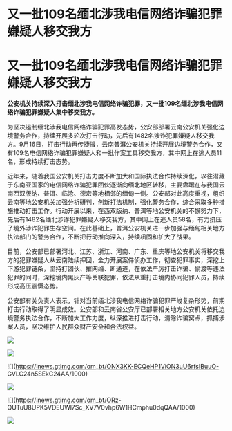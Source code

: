 # 又一批109名缅北涉我电信网络诈骗犯罪嫌疑人移交我方

# 又一批109名缅北涉我电信网络诈骗犯罪嫌疑人移交我方

**公安机关持续深入打击缅北涉我电信网络诈骗犯罪，又一批109名缅北涉我电信网络诈骗犯罪嫌疑人集中移交我方。**

为坚决遏制缅北涉我电信网络诈骗犯罪高发态势，公安部部署云南公安机关强化边境警务合作，持续开展多轮次打击行动，先后有1482名涉诈犯罪嫌疑人移交我方。9月16日，打击行动再传捷报，云南普洱公安机关持续开展边境警务合作，又有109名电信网络诈骗犯罪嫌疑人和一批作案工具移交我方，其中网上在逃人员11名，形成持续打击态势。

近年来，随着我国公安机关打击力度不断加大和国际执法合作持续深化，以往潜藏于东南亚国家的电信网络诈骗犯罪团伙逐渐向缅北地区转移，主要盘踞在与我国云南西双版纳、普洱、临沧、德宏等地相邻的缅甸一侧。公安部对此高度重视，组织云南等地公安机关加强分析研判，创新打法机制，强化警务合作，综合采取多种措施推动打击工作。行动开展以来，在西双版纳、普洱等地公安机关的不懈努力下，先后有1482名缅北涉诈犯罪嫌疑人移交我方，其中网上在逃人员58名，有力挤压了境外涉诈犯罪生存空间。在此基础上，普洱公安机关进一步加强与缅甸相关地方执法部门的警务合作，不断把行动推向深入，持续巩固和扩大了战果。

目前，公安部已部署河北、江苏、浙江、河南、广东、重庆等地公安机关将移交我方的犯罪嫌疑人从云南陆续押回，全力开展案件侦办工作，彻查犯罪事实，深挖上下游犯罪链条，坚持打团伙、摧网络、断通道，在依法严厉打击诈骗、偷渡等违法犯罪的同时，深挖境内黑灰产等关联犯罪，依法从重打击境内协同犯罪人员，持续形成高压震慑态势。

公安部有关负责人表示，针对当前缅北涉我电信网络诈骗犯罪严峻复杂形势，前期打击行动取得了明显成效。公安部和云南省公安厅已部署相关地方公安机关依托边境警务执法合作，不断加大工作力度，纵深推进打击行动，清除诈骗窝点，抓捕涉案人员，坚决维护人民群众财产安全和合法权益。

![](https://inews.gtimg.com/om_bt/OajgVdNKJm3fFsqzZghdpLkpCKirkW7ikbmE8lwEzLOVwAA/1000)

![](https://inews.gtimg.com/om_bt/OkkKJJJyg9MCxM8im31iE6QyZto4ryPUjhdGg5AJZri00AA/1000)

![](https://inews.gtimg.com/om_bt/ONX3KK-ECQeHP1ViON3uU6rfsIBuuO-
GVLC24n5SEkC24AA/1000)

![](https://inews.gtimg.com/om_bt/ODcrZBaR-M9F6CGb6dw3_9wlUkYCFyYm0lbiBaQXHCa6cAA/1000)

![](https://inews.gtimg.com/om_bt/ORz-
QUTuU8UPK5VDEUWl7Sc_XV7V0vhp6W1HCmphu0dqQAA/1000)

![](https://inews.gtimg.com/om_bt/O56G1cL5jUBSiHVSC5Ugy6wxWKtmeSOX9TowxJ0hsCweoAA/1000)

